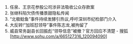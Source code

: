 1. 任泉、王京花参股公司涉非法吸收公众存款案
2. 张继科陷欠债传播景甜隐私传闻
3. “北极鲶鱼”事件持续发酵引热议,呼吁深圳市纪检部门介入
4. 大反转!“加班怼领导”事件陈志龙,被拘留了
5. 威县常务副县长回振彪“领导信息”被撤？官方回应不清楚 - 搜狐[http://www.sohu.com/a/665127316_120094090]
